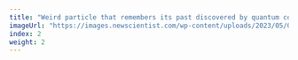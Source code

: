 ```yaml
---
title: "Weird particle that remembers its past discovered by quantum computer"
imageUrl: "https://images.newscientist.com/wp-content/uploads/2023/05/09132812/SEI_154691542.jpg?width=600"
index: 2
weight: 2
---
```

